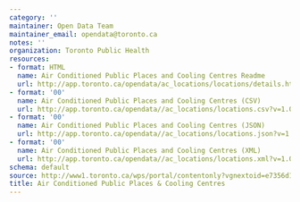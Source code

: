 ```yaml
---
category: ''
maintainer: Open Data Team
maintainer_email: opendata@toronto.ca
notes: ''
organization: Toronto Public Health
resources:
- format: HTML
  name: Air Conditioned Public Places and Cooling Centres Readme
  url: http://app.toronto.ca/opendata/ac_locations/locations/details.html
- format: '00'
  name: Air Conditioned Public Places and Cooling Centres (CSV)
  url: http://app.toronto.ca/opendata//ac_locations/locations.csv?v=1.00
- format: '00'
  name: Air Conditioned Public Places and Cooling Centres (JSON)
  url: http://app.toronto.ca/opendata//ac_locations/locations.json?v=1.00
- format: '00'
  name: Air Conditioned Public Places and Cooling Centres (XML)
  url: http://app.toronto.ca/opendata//ac_locations/locations.xml?v=1.00
schema: default
source: http://www1.toronto.ca/wps/portal/contentonly?vgnextoid=e7356d1900531510VgnVCM10000071d60f89RCRD&vgnextchannel=1a66e03bb8d1e310VgnVCM10000071d60f89RCRD
title: Air Conditioned Public Places & Cooling Centres
---
```

